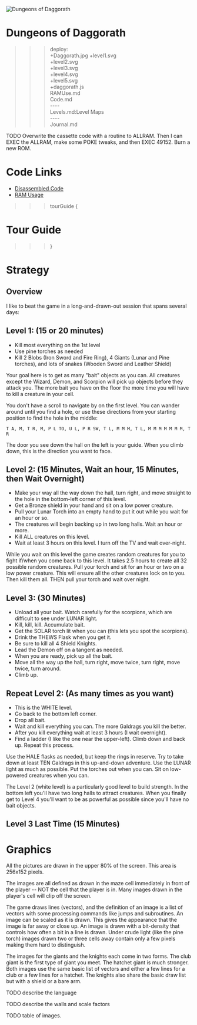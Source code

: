 ![Dungeons of Daggorath](Daggorath.jpg)

# Dungeons of Daggorath

>>> deploy:<br>
>>>   +Daggorath.jpg
>>>   +level1.svg<br>
>>>   +level2.svg<br>
>>>   +level3.svg<br>
>>>   +level4.svg<br>
>>>   +level5.svg<br>
>>>   +daggorath.js<br>
>>>   RAMUse.md<br>
>>>   Code.md<br>
>>>   ----<br>
>>>   Levels.md:Level Maps<br>
>>>   ----<br>
>>>   Journal.md<br>

TODO Overwrite the cassette code with a routine to ALLRAM. Then I can EXEC the ALLRAM, make
some POKE tweaks, and then EXEC 49152. Burn a new ROM.

# Code Links

* [Disassembled Code](Code.html)
* [RAM Usage](RAMUse.html)

>>> tourGuide {

# Tour Guide

>>> }

# Strategy

## Overview

I like to beat the game in a long-and-drawn-out session that spans several days:

## Level 1: (15 or 20 minutes) 
* Kill most everything on the 1st level
* Use pine torches as needed
* Kill 2 Blobs (Iron Sword and Fire Ring), 4 Giants (Lunar and Pine torches), and lots of snakes (Wooden Sword and Leather Shield)

Your goal here is to get as many "bait" objects as you can. All creatures except the Wizard, Demon, and Scorpion will pick up
objects before they attack you. The more bait you have on the floor the more time you will have to kill a creature in your cell.

You don't have a scroll to navigate by on the first level. You can wander around until you find a hole,
or use these directions from your starting position to find the hole in the middle:

```
T A, M, T R, M, P L TO, U L, P R SW, T L, M M M, T L, M M M M M M M, T R
```

The door you see down the hall on the left is your guide. When you climb down, this is the direction you want to face.

## Level 2: (15 Minutes, Wait an hour, 15 Minutes, then Wait Overnight)
* Make your way all the way down the hall, turn right, and move straight to the hole in the bottom-left corner of this level.
* Get a Bronze shield in your hand and sit on a low power creature.
* Pull your Lunar Torch into an empty hand to put it out while you wait for an hour or so.
* The creatures will begin backing up in two long halls. Wait an hour or more.
* Kill ALL creatures on this level.
* Wait at least 3 hours on this level. I turn off the TV and wait over-night.

While you wait on this level the game creates random creatures for you to fight if/when you come back to this level. 
It takes 2.5 hours to create all 32 possible random creatures. Pull your torch and sit for an hour or two on a low
power creature. This will ensure all the other creatures lock on to you. Then kill them all. THEN pull your torch
and wait over night.

## Level 3: (30 Minutes)
* Unload all your bait. Watch carefully for the scorpions, which are difficult to see under LUNAR light.
* Kill, kill, kill. Accumulate bait.
* Get the SOLAR torch lit when you can (this lets you spot the scorpions).
* Drink the THEWS Flask when you get it.
* Be sure to kill all 4 Shield Knights.
* Lead the Demon off on a tangent as needed.
* When you are ready, pick up all the bait.
* Move all the way up the hall, turn right, move twice, turn right, move twice, turn around.
* Climb up.

## Repeat Level 2: (As many times as you want)
* This is the WHITE level.
* Go back to the bottom left corner.
* Drop all bait.
* Wait and kill everything you can. The more Galdrags you kill the better.
* After you kill everything wait at least 3 hours (I wait overnight).
* Find a ladder (I like the one near the upper-left). Climb down and back up. Repeat this process.

Use the HALE flasks as needed, but keep the rings in reserve. Try to take down at least TEN Galdrags 
in this up-and-down adventure. Use the LUNAR light as much as possible. Put the torches out when you 
can. Sit on low-powered creatures when you can.

The Level 2 (white level) is a particularly good level to build strength. In the bottom left you'll have
two long halls to attract creatures. When you finally get to Level 4 you'll want to be as powerful as 
possible since you'll have no bait objects.

## Level 3 Last Time (15 Minutes)

# Graphics

All the pictures are drawn in the upper 80% of the screen. This area is 256x152 pixels.

The images are all defined as drawn in the maze cell immediately in front of the player -- NOT the cell that the player is in. 
Many images drawn in the player's cell will clip off the screen.

The game draws lines (vectors), and the definition of an image is a list of vectors with some processing commands like 
jumps and subroutines. An image can be scaled as it is drawn. This gives the appearance that the image is far away or close up.
 An image is drawn with a bit-density that controls how often a bit in a line is drawn. Under crude light (like the pine torch) 
 images drawn two or three cells away contain only a few pixels making them hard to distinguish. 

The images for the giants and the knights each come in two forms. The club giant is the first type of giant you meet. 
The hatchet giant is much stronger. Both images use the same basic list of vectors and either a few lines for a club 
or a few lines for a hatchet. The knights also share the basic draw list but with a shield or a bare arm.

TODO describe the language

TODO describe the walls and scale factors

TODO table of images.



